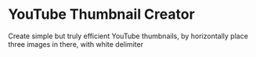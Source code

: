 # YouTube Thumbnail Creator

Create simple but truly efficient YouTube thumbnails, by horizontally place three images in there, with white delimiter
